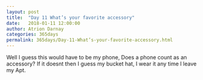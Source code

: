 ```yaml
---
layout: post  
title:  "Day 11 What’s your favorite accessory"  
date:   2018-01-11 12:00:00  
author: Atrion Darnay  
categories: 365days
permalink: 365days/Day-11-What’s-your-favorite-accessory.html  
---
```


  Well I guess this would have to be my phone, Does a phone count as an accessory? If it doesnt then I guess my bucket hat, I wear it any time I leave my Apt. 
